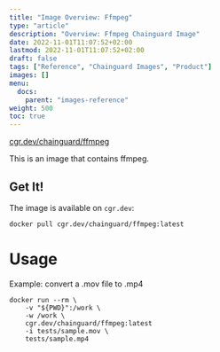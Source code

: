 ```yaml
---
title: "Image Overview: Ffmpeg"
type: "article"
description: "Overview: Ffmpeg Chainguard Image"
date: 2022-11-01T11:07:52+02:00
lastmod: 2022-11-01T11:07:52+02:00
draft: false
tags: ["Reference", "Chainguard Images", "Product"]
images: []
menu:
  docs:
    parent: "images-reference"
weight: 500
toc: true
---
```


[cgr.dev/chainguard/ffmpeg](https://github.com/chainguard-images/images/tree/main/images/ffmpeg)


This is an image that contains ffmpeg.

## Get It!

The image is available on `cgr.dev`:

```
docker pull cgr.dev/chainguard/ffmpeg:latest
```

# Usage

Example: convert a .mov file to .mp4

```
docker run --rm \
    -v "${PWD}":/work \
    -w /work \
    cgr.dev/chainguard/ffmpeg:latest
    -i tests/sample.mov \
    tests/sample.mp4
```
